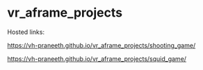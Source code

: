 # vr_aframe_projects

Hosted links:

https://vh-praneeth.github.io/vr_aframe_projects/shooting_game/

https://vh-praneeth.github.io/vr_aframe_projects/squid_game/